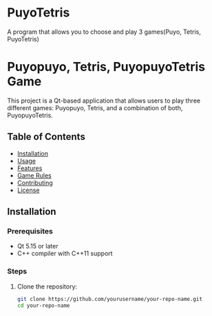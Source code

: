 # PuyoTetris
A program that allows you to choose and play 3 games(Puyo, Tetris, PuyoTetris)

# Puyopuyo, Tetris, PuyopuyoTetris Game

This project is a Qt-based application that allows users to play three different games: Puyopuyo, Tetris, and a combination of both, PuyopuyoTetris.

## Table of Contents
- [Installation](#installation)
- [Usage](#usage)
- [Features](#features)
- [Game Rules](#game-rules)
- [Contributing](#contributing)
- [License](#license)

## Installation

### Prerequisites
- Qt 5.15 or later
- C++ compiler with C++11 support

### Steps
1. Clone the repository:
   ```sh
   git clone https://github.com/yourusername/your-repo-name.git
   cd your-repo-name
